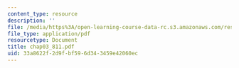 ```yaml
---
content_type: resource
description: ''
file: /media/https%3A/open-learning-course-data-rc.s3.amazonaws.com/res-6-001-continuum-electromechanics-spring-2009/33a8622f2d9fbf596d343459e42060ec_chap03_811.pdf
file_type: application/pdf
resourcetype: Document
title: chap03_811.pdf
uid: 33a8622f-2d9f-bf59-6d34-3459e42060ec
---
```

